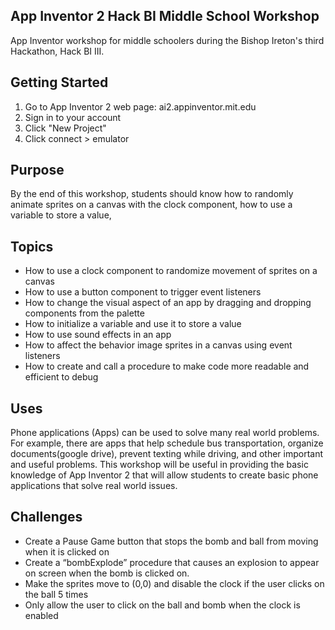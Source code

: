 ## App Inventor 2 Hack BI Middle School Workshop
App Inventor workshop for middle schoolers during the Bishop Ireton's third Hackathon, Hack BI III.
## Getting Started
1. Go to App Inventor 2 web page: ai2.appinventor.mit.edu
2. Sign in to your account
3. Click "New Project"
4. Click connect > emulator
## Purpose
By the end of this workshop, students should know how to randomly animate sprites on a canvas with the clock component, how to use a variable to store a value, 
## Topics
- How to use a clock component to randomize movement of sprites on a canvas
- How to use a button component to trigger event listeners
- How to change the visual aspect of an app by dragging and dropping components from the palette
- How to initialize a variable and use it to store a value
- How to use sound effects in an app
- How to affect the behavior image sprites in a canvas using event listeners
- How to create and call a procedure to make code more readable and efficient to debug
## Uses
Phone applications (Apps) can be used to solve many real world problems. For example, there are apps that help schedule bus transportation, organize documents(google drive), prevent texting while driving, and other important and useful problems. This workshop will be useful in providing the basic knowledge of App Inventor 2 that will allow students to create basic phone applications that solve real world issues.
## Challenges
- Create a Pause Game button that stops the bomb and ball from moving when it is clicked on
- Create a “bombExplode” procedure that causes an explosion to appear on screen when the bomb is clicked on.
- Make the sprites move to (0,0) and disable the clock if the user clicks on the ball 5 times
- Only allow the user to click on the ball and bomb when the clock is enabled

